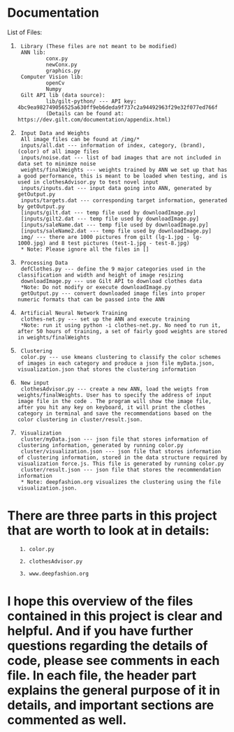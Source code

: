 # Documentation

List of Files:
1.      Library (These files are not meant to be modified)
        ANN lib:
                conx.py
                newConx.py
                graphics.py
        Computer Vision lib:
                openCv
                Numpy
        Gilt API lib (data source):
                lib/gilt-python/ --- API key: 4bc9ea982749056525a630ff9eb6deda9f737c2a94492963f29e32f077ed766f
                (Details can be found at: https://dev.gilt.com/documentation/appendix.html)

2.      Input Data and Weights
        All image files can be found at /img/*
        inputs/all.dat --- information of index, category, (brand), (color) of all image files
        inputs/noise.dat --- list of bad images that are not included in data set to minimze noise
        weights/finalWeights --- weights trained by ANN we set up that has a good performance, this is meant to be loaded when testing, and is used in clothesAdvisor.py to test novel input
        inputs/inputs.dat --- input data going into ANN, generated by getOutput.py
        inputs/targets.dat --- corresponding target information, generated by getOutput.py
        [inputs/gilt.dat --- temp file used by downloadImage.py]
        [inputs/gilt2.dat --- temp file used by downloadImage.py]
        [inputs/saleName.dat --- temp file used by downloadImage.py]
        [inputs/saleName2.dat --- temp file used by downloadImage.py]
        img/ --- there are 1000 pictures from gilt (lg-1.jpg - lg-1000.jpg) and 8 test pictures (test-1.jpg - test-8.jpg)
        * Note: Please ignore all the files in []


3.      Processing Data
        defClothes.py --- define the 9 major categories used in the classification and width and height of image resizing
        downloadImage.py --- use Gilt API to download clothes data
        *Note: Do not modify or execute downloadImage.py
        getOutput.py --- convert downloaded image files into proper numeric formats that can be passed into the ANN

4.      Artificial Neural Network Training
        clothes-net.py --- set up the ANN and execute training
        *Note: run it using python -i clothes-net.py. No need to run it, after 50 hours of training, a set of fairly good weights are stored in weights/finalWeights
        
5.      Clustering
        color.py --- use kmeans clustering to classify the color schemes of images in each category and produce a json file myData.json, visualization.json that stores the clustering information

4.      New input
        clothesAdvisor.py --- create a new ANN, load the weigts from weights/finalWeights. User has to specify the address of input image file in the code . The program will show the image file, after you hit any key on keyboard, it will print the clothes category in terminal and save the recommendations based on the color clustering in cluster/result.json.

5.      Visualization
        cluster/myData.json --- json file that stores information of clustering information, generated by running color.py
        cluster/visualization.json --- json file that stores information of clustering information, stored in the data structure required by visualization force.js. This file is generated by running color.py  
        cluster/result.json --- json file that stores the recommendation information     
        * Note: deepfashion.org visualizes the clustering using the file visualization.json.


# There are three parts in this project that are worth to look at in details:
        1. color.py

        2. clothesAdvisor.py

        3. www.deepfashion.org



# I hope this overview of the files contained in this project is clear and helpful. And if you have further questions regarding the details of code, please see comments in each file. In each file, the header part explains the general purpose of it in details, and important sections are commented as well.

